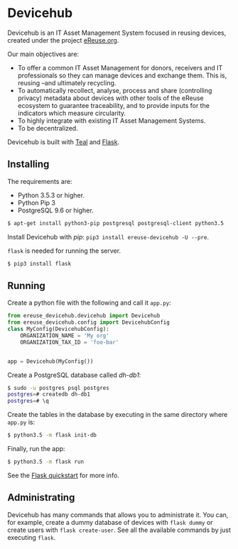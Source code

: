 # Devicehub

Devicehub is an IT Asset Management System focused in reusing devices,
created under the project [eReuse.org](https://www.ereuse.org).

Our main objectives are:

- To offer a common IT Asset Management for donors, receivers and IT 
  professionals so they can manage devices and exchange them.
  This is, reusing –and ultimately recycling.
- To automatically recollect, analyse, process and share 
  (controlling privacy) metadata about devices with other tools of the
  eReuse ecosystem to guarantee traceability, and to provide inputs for 
  the indicators which measure circularity.
- To highly integrate with existing IT Asset Management Systems.
- To be decentralized.

Devicehub is built with [Teal](https://github.com/bustawin/teal) and
[Flask](http://flask.pocoo.org).

## Installing
The requirements are:

- Python 3.5.3 or higher.
- Python Pip 3
- PostgreSQL 9.6 or higher.

```bash
$ apt-get install python3-pip postgresql postgresql-client python3.5
```

Install Devicehub with *pip*: `pip3 install ereuse-devicehub -U --pre`.

`flask` is needed for running the server.

```bash
$ pip3 install flask
```

## Running
Create a python file with the following and call it `app.py`:
```python
from ereuse_devicehub.devicehub import Devicehub
from ereuse_devicehub.config import DevicehubConfig
class MyConfig(DevicehubConfig):
    ORGANIZATION_NAME = 'My org'
    ORGANIZATION_TAX_ID = 'foo-bar'


app = Devicehub(MyConfig())
```
Create a PostgreSQL database called *dh-db1*:

```bash
$ sudo -u postgres psql postgres
postgres=# createdb dh-db1
postgres=# \q
```

Create the tables in the database by executing in the same directory 
where `app.py` is:

```bash
$ python3.5 -m flask init-db
```

Finally, run the app:

```bash
$ python3.5 -m flask run
```

See the [Flask quickstart](http://flask.pocoo.org/docs/1.0/quickstart/)
for more info.

## Administrating
Devicehub has many commands that allows you to administrate it. You
can, for example, create a dummy database of devices with ``flask dummy``
or create users with ``flask create-user``. See all the
available commands by just executing ``flask``.
